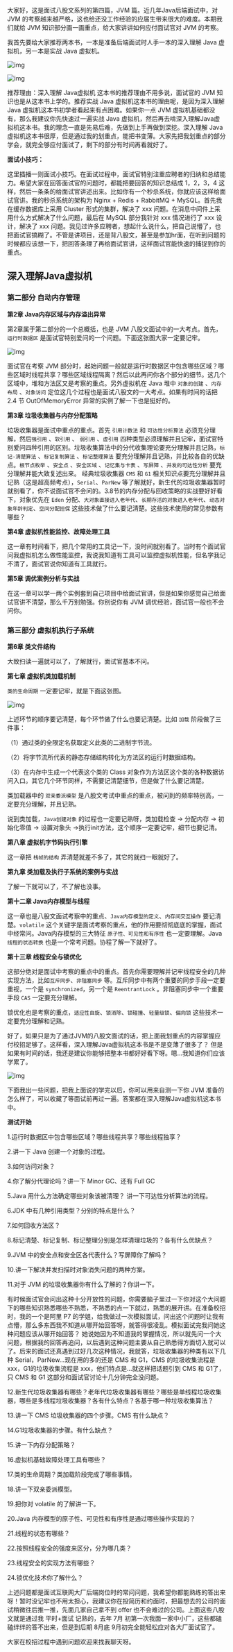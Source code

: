 大家好，这是面试八股文系列的第四篇，JVM 篇。近几年Java后端面试中，对 JVM 的考察越来越严格，这也给还没工作经验的应届生带来很大的难度。本期我们就给 JVM 知识部分画一画重点，给大家讲讲如何应付面试官对 JVM 的考察。

我首先要给大家推荐两本书，一本是准备后端面试时人手一本的深入理解 Java 虚拟机，另一本是实战 Java 虚拟机。

![img](https://img-blog.csdnimg.cn/20210708225059919.png)

![img](https://img-blog.csdnimg.cn/20210708225153247.png)

推荐理由：深入理解 Java虚拟机 这本书的推荐理由不用多说，面试官的 JVM 知识也是从这本书上学的。推荐实战 Java 虚拟机这本书的理由呢，是因为深入理解 Java 虚拟机这本书初学者看起来有点困难。如果你一点 JVM 虚拟机基础都没有，那么我建议你先快速过一遍实战 Java 虚拟机，然后再去啃深入理解Java虚拟机这本书。我的理念一直是先易后难，先做到上手再做到深挖。深入理解 Java 虚拟机这本书很厚，但是通过我的划重点，能把书变薄。大家先把我划重点的部分学会，就完全够应付面试了，剩下的部分有时间再看就好了。

**面试小技巧：**

这里插播一则面试小技巧。在面试过程中，面试官特别注重应聘者的归纳和总结能力。希望大家在回答面试官的问题时，都能把要回答的知识总结成 1，2，3，4 这样，然后一条条的给面试官讲述出来。比如你有一个秒杀系统，你就应该这样给面试官讲。我的秒杀系统的架构为 Nginx + Redis + RabbitMQ + MySQL。首先我在缓存数据库上采用 Cluster 形式的集群，解决了 xxx 问题。在消息中间件上采用什么方式解决了什么问题，最后在 MySQL 部分我针对 xxx 情况进行了 xxx 设计，解决了 xxx 问题。我见过许多应聘者，想起什么说什么，把自己说懵了，也把面试官搞糊了。不管是讲项目，还是背八股文，甚至是参加hr面，在听到问题的时候都应该想一下，把回答条理了再给面试官讲，这样面试官能快速的捕捉到你的重点。

## 深入理解Java虚拟机

### 第二部分 自动内存管理

**第2章 Java内存区域与内存溢出异常**

第2章属于第二部分的一个总概括，也是 JVM 八股文面试中的一大考点。首先，`运行时数据区` 是面试官特别爱问的一个问题。下面这张图大家一定要记牢。

![img](https://img-blog.csdnimg.cn/20210708225236100.png)

面试官在考察 JVM 部分时，起始问题一般就是运行时数据区中包含哪些区域？哪些区域时线程共享？哪些区域线程隔离？然后以此再问你各个部分的细节。这几个区域中，堆和方法区又是考察的重点。另外虚拟机在 Java 堆中 `对象的创建` 、`内存布局` 、`对象访问` 定位这几个过程也是面试八股文的一大考点。如果有时间的话把 2.4 节 OutOfMemoryError 异常的实例了解一下也是挺好的。

**第3章 垃圾收集器与内存分配策略**

垃圾收集器是面试中重点的重点。首先 `引用计数法` 和 `可达性分析算法` 必须充分理解，然后`强引用` 、`软引用` 、 `弱引用` 、`虚引用` 四种类型必须理解并且记牢，面试官特别爱问四种引用的区别。垃圾收集算法中的分代收集理论要充分理解并且记熟，`标记-清楚算法` 、`标记复制算法` 、`标记整理算法` 要充分理解并且记熟，并比较各自的优缺点。`根节点枚举` 、`安全点` 、`安全区域` 、`记忆集与卡表` 、`写屏障` 、`并发的可达性分析` 要充分理解并能大致复述出来。 经典垃圾收集器  `CMS` 和 `G1` 相关知识点要充分理解并且记熟（这是超高频考点），`Serial`、`ParNew` 等了解就好，新生代的垃圾收集器暂时就别看了，你不说面试官不会问的。3.8节的内存分配与回收策略的实战要好好看下，对象优先在 `Eden` 分配、`大对象直接进入老年代`、`长期存活的对象进入老年代`、`动态对象年龄判定`、`空间分配担保` 这些技术做了什么要记清楚。这些技术使用的常见参数有哪些？

**第4章 虚拟机性能监控、故障处理工具**

这一章有时间看下，把几个常用的工具记一下，没时间就别看了。当时有个面试官问我虚拟机怎么做性能监控，我说我知道有工具可以监控虚拟机性能，但名字我记不清了，面试官说你知道有工具就行。

**第5章 调优案例分析与实战**

在这一章可以学一两个实例套到自己项目中给面试官讲，但是如果你感觉自己给面试官讲不清楚，那么千万别勉强。你别说你有 JVM 调优经验，面试官一般也不会问你。

### 第三部分 虚拟机执行子系统

**第6章 类文件结构**

大致扫读一遍就可以了，了解就行，面试官基本不问。

**第七章 虚拟机类加载机制**

`类的生命周期` 一定要记牢，就是下面这张图。

![img](https://img-blog.csdnimg.cn/20210708225312369.png)

上述环节的顺序要记清楚，每个环节做了什么也要记清楚。比如 `加载` 阶段做了三件事：

（1）通过类的全限定名获取定义此类的二进制字节流。

（2）将字节流所代表的静态存储结构转化为方法区的运行时数据结构。

（3）在内存中生成一个代表这个类的 Class 对象作为方法区这个类的各种数据访问入口。其它几个环节同样，不需要记清楚细节，但是做了什么要记清楚。

类加载器中的 `双亲委派模型` 是八股文考试中重点的重点，被问到的频率特别高，一定要充分理解，并且记熟。

说到类加载，`Java创建对象` 的过程也一定要记熟呀，类加载检查 -> 分配内存 -> 初始化零值 -> 设置对象头 ->执行init方法，这个顺序一定要记牢，细节也要记清。

**第八章 虚拟机字节码执行引擎**

这一章把 `栈帧的结构` 弄清楚就差不多了，其它的就扫一眼就好了。

**第九章 类加载及执行子系统的案例与实战**

了解一下就可以了，不了解也没事。

**第十二章 Java内存模型与线程**

这一章也是八股文面试考察中的重点、`Java内存模型的定义`、`内存间交互操作` 要记清楚。`volatile` 这个关键字是面试考察的重点，他的作用要彻彻底底的掌握，面试中经常问。Java内存模型的三大特征 `原子性、可见性和有序性` 也一定要理解。Java `线程的状态转换` 也是一个常考问题。协程了解一下就好了。

**第十三章 线程安全与锁优化**

这部分绝对是面试中考察的重点中的重点。首先你需要理解并记牢线程安全的几种实现方法，比如`互斥同步`、`非阻塞同步` 等。互斥同步中有两个重要的同步手段一定要重视，一个是 `synchronized`，另一个是 `ReentrantLock` 。非阻塞同步中一个重要手段 `CAS` 一定要充分理解。

锁优化也是考察的重点，`适应性自旋`、`锁消除`、`锁碰撞`、`轻量级锁`、`偏向锁` 这些技术一定要充分理解和记熟。

好了，如果只是为了通过JVM的八股文面试的话，把上面我划重点的内容掌握应付校招足够了。这样看，深入理解Java虚拟机这本书是不是变薄了很多了？ 但是如果有时间的话，我还是建议你能够把整本书都好好看下呀。嗯...我知道你们应该学累了。

![img](https://img-blog.csdnimg.cn/2021070822534311.png)

下面我出一些问题，把我上面说的学完以后，你可以用来自测一下你 JVM 准备的怎么样了，可以收藏了等面试前再过一遍。答案都在深入理解Java虚拟机这本书中。

**测试开始**

1.运行时数据区中包含哪些区域？哪些线程共享？哪些线程独享？

2.讲一下 Java 创建一个对象的过程。

3.如何访问对象？

4.你了解分代理论吗？讲一下 Minor GC、还有 Full GC

5.Java 用什么方法确定哪些对象该被清理？ 讲一下可达性分析算法的流程。

6.JDK 中有几种引用类型？分别的特点是什么？

7.如何回收方法区？

8.标记清楚、标记复制、标记整理分别是怎样清理垃圾的？各有什么优缺点？

9.JVM 中的安全点和安全区各代表什么？写屏障你了解吗？

10.讲一下解决并发扫描时对象消失问题的两种方案。

11.对于 JVM 的垃圾收集器你有什么了解的？你讲一下。

有时候面试官会问出这种十分开放性的问题，你需要脑子里过一下你对这个大问题下的哪些知识熟悉哪些不熟悉，不熟悉的点一下就过，熟悉的展开讲。在准备校招时，我的一个是阿里 P7 的学姐，给我做过一次模拟面试，问出这个问题时让我有点懵，那么多东西我不知道从哪开始回答呀，就答得很凌乱。模拟面试完我问她这种问题应该从哪开始回答？ 她说她因为不知道我的掌握情况，所以就先问一个大问题，根据我的回答再追问，以后遇到这种问题主要从自己熟悉得方面切入就可以了。后来的面试还真遇到过好几次这种情况，我就答，垃圾收集器的种类有以下几种 Serial，ParNew...现在用的多的还是 CMS 和 G1，CMS 的垃圾收集流程是 xxx，G1的垃圾收集流程是 xxx，他们特点是...就这样把话题引到 CMS 和 G1了，只 CMS 和 G1 这部分和面试官讨论十几分钟完全没问题。

12.新生代垃圾收集器有哪些？老年代垃圾收集器有哪些？哪些是单线程垃圾收集器，哪些是多线程垃圾收集器？各有什么特点？各基于哪一种垃圾收集算法？

13.讲一下 CMS 垃圾收集器的四个步骤。CMS 有什么缺点？

14.G1垃圾收集器的步骤。有什么缺点？

15.讲一下内存分配策略？

16.虚拟机基础故障处理工具有哪些？

17.类的生命周期？类加载阶段完成了哪些事情。

18.讲一下双亲委派模型。

19.把你对 volatile 的了解讲一下。

20.Java 内存模型的原子性、可见性和有序性是通过哪些操作实现的？

21.线程的状态有哪些？

22.按照线程安全的强度来区分，分为哪几类？

23.线程安全的实现方法有哪些？

24.锁优化技术你了解什么？

上述问题都是面试互联网大厂后端岗位时的常问问题，我希望你都能熟练的答出来呀！暂时没记牢也不用太担心，我建议你在投简历和约面时，把最想去的公司的面试稍微往后推一推，先面几家自己拿不到 offer 也不会难过的公司。上面这些八股文就是通过我 平时+面试 记熟的，去年 7月 初第一次我面一家中小厂，这些都磕磕绊绊的答不出来，但是到后期 8月底 9月初完全能轻松应对各大厂面试官了。

大家在校招过程中遇到问题欢迎来找我聊天呀。